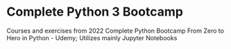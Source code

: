 # Complete Python 3 Bootcamp
Courses and exercises from 2022 Complete Python Bootcamp From Zero to Hero in Python - Udemy;
Utilizes mainly Jupyter Notebooks
